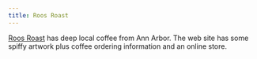 ```yaml
---
title: Roos Roast
---
```

[Roos Roast] has deep local coffee from Ann Arbor. The web site has
some spiffy artwork plus coffee ordering information and an online
store.

[Roos Roast]:https://www.roosroast.com/
